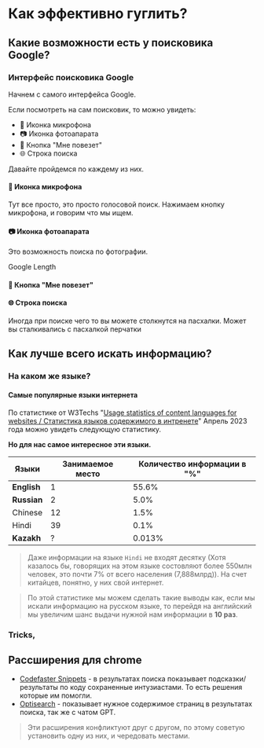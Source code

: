 # Как эффективно гуглить?

## Какие возможности есть у поисковика Google?
### Интерфейс поисковика Google
Начнем с самого интерфейса Google.

Если посмотреть на сам поисковик, то можно увидеть:
- 🎤 Иконка микрофона
- 📷 Иконка фотоапарата
- 🎹 Кнопка "Мне повезет"
- 🌐 Строка поиска

Давайте пройдемся по каждему из них.

#### 🎤 Иконка микрофона
Тут все просто, это просто голосовой поиск. Нажимаем кнопку микрофона, и говорим что мы ищем.

#### 📷 Иконка фотоапарата
Это возможность поиска по фотографии. 

Google Length

#### 🎹 Кнопка "Мне повезет"
#### 🌐 Строка поиска

Иногда при поиске чего то вы можете столкнутся на пасхалки. Может вы сталкивались с пасхалкой перчатки

## Как лучше всего искать информацию?
### На каком же языке?
#### Самые популярные языки интернета

По статистике от W3Techs "[Usage statistics of content languages for websites / Статистика языков содержимого в интренете](https://w3techs.com/technologies/overview/content_language)" Апрель 2023 года можно увидеть следующую статистику.

**Но для нас самое интересное эти языки.**

| Языки | Занимаемое место | Количество информации в "%" |
|---|---|---|
| **English** | 1 | 55.6% |
| **Russian** | 2 | 5.0% |
| Chinese	| 12 | 1.5% |
| Hindi	| 39 | 0.1% |
| **Kazakh**  | ? | 0.013% |
> Даже информации на языке `Hindi` не входят десятку (Хотя казалось бы, говорящих на этом языке состовляют более 550млн человек, это почти 7% от всего населения (7,888млрд)). На счет китайцев, понятно, у них свой интернет.

> По этой статистике мы можем сделать такие выводы как, если мы искали информацию на русском языке, то перейдя на английский мы увеличим шанс выдачи нужной нам информации в **10 раз**. 

### Tricks, 

## Рассширения для chrome
- [Codefaster Snippets](https://chrome.google.com/webstore/detail/codefaster/ngmefbinfoehcmkejelffgafddimffkl) - в результатах поиска показывает подсказки/результаты по коду сохраненные интузиастами. То есть решения которые им помогли.
- [Optisearch](https://chrome.google.com/webstore/detail/optisearch/bbojmeobdaicehcopocnfhaagefleiae) - показывает нужное содержимое страниц в результатах поиска, так же с чатом GPT.
> Эти расширения конфликтуют друг с другом, по этому советую установить одну из них, и чередовать местами.
